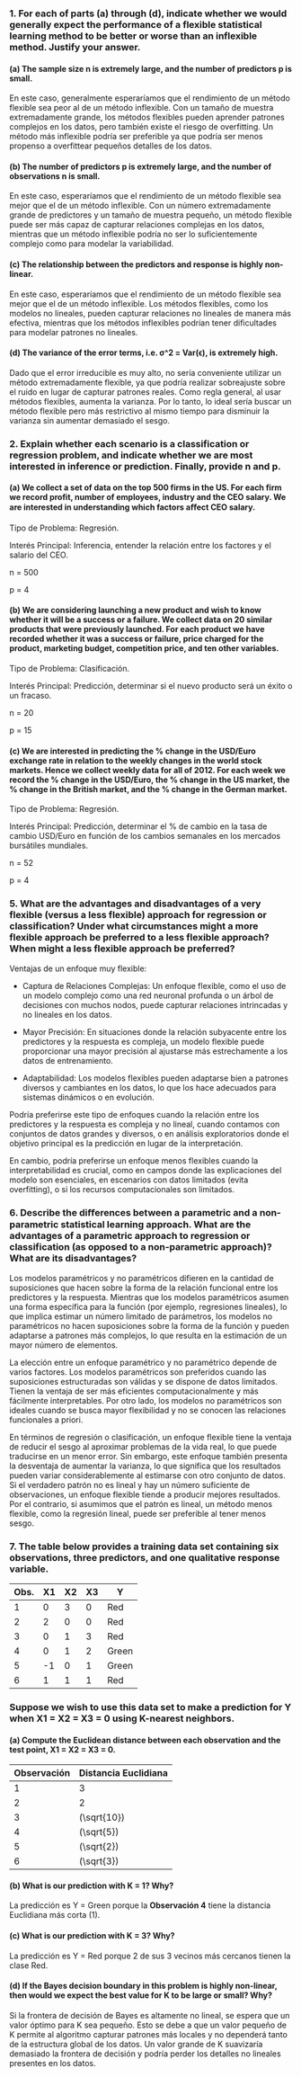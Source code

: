 ### 1. For each of parts (a) through (d), indicate whether we would generally expect the performance of a flexible statistical learning method to be better or worse than an inflexible method. Justify your answer.

#### (a) The sample size n is extremely large, and the number of predictors p is small.

En este caso, generalmente esperaríamos que el rendimiento de un método flexible sea peor al de un método inflexible. Con un tamaño de muestra extremadamente grande, los métodos flexibles pueden aprender patrones complejos en los datos, pero también existe el riesgo de overfitting. Un método más inflexible podría ser preferible ya que podría ser menos propenso a overfittear pequeños detalles de los datos.

#### (b) The number of predictors p is extremely large, and the number of observations n is small.

En este caso, esperaríamos que el rendimiento de un método flexible sea mejor que el de un método inflexible. Con un número extremadamente grande de predictores y un tamaño de muestra pequeño, un método flexible puede ser más capaz de capturar relaciones complejas en los datos, mientras que un método inflexible podría no ser lo suficientemente complejo como para modelar la variabilidad.

#### (c) The relationship between the predictors and response is highly non-linear.

En este caso, esperaríamos que el rendimiento de un método flexible sea mejor que el de un método inflexible. Los métodos flexibles, como los modelos no lineales, pueden capturar relaciones no lineales de manera más efectiva, mientras que los métodos inflexibles podrían tener dificultades para modelar patrones no lineales.

#### (d) The variance of the error terms, i.e. σ^2 = Var(ϵ), is extremely high.

Dado que el error irreducible es muy alto, no sería conveniente utilizar un método extremadamente flexible, ya que podría realizar sobreajuste sobre el ruido en lugar de capturar patrones reales. Como regla general, al usar métodos flexibles, aumenta la varianza. Por lo tanto, lo ideal sería buscar un método flexible pero más restrictivo al mismo tiempo para disminuir la varianza sin aumentar demasiado el sesgo.

### 2. Explain whether each scenario is a classification or regression problem, and indicate whether we are most interested in inference or prediction. Finally, provide n and p.

#### (a) We collect a set of data on the top 500 firms in the US. For each firm we record profit, number of employees, industry and the CEO salary. We are interested in understanding which factors aﬀect CEO salary.

Tipo de Problema: Regresión.

Interés Principal: Inferencia, entender la relación entre los factores y el salario del CEO.

n = 500

p = 4

#### (b) We are considering launching a new product and wish to know whether it will be a success or a failure. We collect data on 20 similar products that were previously launched. For each product we have recorded whether it was a success or failure, price charged for the product, marketing budget, competition price, and ten other variables.

Tipo de Problema: Clasificación.

Interés Principal: Predicción, determinar si el nuevo producto será un éxito o un fracaso.

n = 20

p = 15

#### (c) We are interested in predicting the % change in the USD/Euro exchange rate in relation to the weekly changes in the world stock markets. Hence we collect weekly data for all of 2012. For each week we record the % change in the USD/Euro, the % change in the US market, the % change in the British market, and the % change in the German market.

Tipo de Problema: Regresión.

Interés Principal: Predicción, determinar el % de cambio en la tasa de cambio USD/Euro en función de los cambios semanales en los mercados bursátiles mundiales.

n = 52

p = 4

### 5. What are the advantages and disadvantages of a very flexible (versus a less flexible) approach for regression or classification? Under what circumstances might a more flexible approach be preferred to a less flexible approach? When might a less flexible approach be preferred?

Ventajas de un enfoque muy flexible:

- Captura de Relaciones Complejas: Un enfoque flexible, como el uso de un modelo complejo como una red neuronal profunda o un árbol de decisiones con muchos nodos, puede capturar relaciones intrincadas y no lineales en los datos.

- Mayor Precisión: En situaciones donde la relación subyacente entre los predictores y la respuesta es compleja, un modelo flexible puede proporcionar una mayor precisión al ajustarse más estrechamente a los datos de entrenamiento.

- Adaptabilidad: Los modelos flexibles pueden adaptarse bien a patrones diversos y cambiantes en los datos, lo que los hace adecuados para sistemas dinámicos o en evolución.

Podría preferirse este tipo de enfoques cuando la relación entre los predictores y la respuesta es compleja y no lineal, cuando contamos con conjuntos de datos grandes y diversos, o en análisis exploratorios donde el objetivo principal es la predicción en lugar de la interpretación.

En cambio, podría preferirse un enfoque menos flexibles cuando la interpretabilidad es crucial, como en campos donde las explicaciones del modelo son esenciales, en escenarios con datos limitados (evita overfitting), o si los recursos computacionales son limitados.

### 6. Describe the diﬀerences between a parametric and a non-parametric statistical learning approach. What are the advantages of a parametric approach to regression or classification (as opposed to a non-parametric approach)? What are its disadvantages?

Los modelos paramétricos y no paramétricos difieren en la cantidad de suposiciones que hacen sobre la forma de la relación funcional entre los predictores y la respuesta. Mientras que los modelos paramétricos asumen una forma específica para la función (por ejemplo, regresiones lineales), lo que implica estimar un número limitado de parámetros, los modelos no paramétricos no hacen suposiciones sobre la forma de la función y pueden adaptarse a patrones más complejos, lo que resulta en la estimación de un mayor número de elementos.

La elección entre un enfoque paramétrico y no paramétrico depende de varios factores. Los modelos paramétricos son preferidos cuando las suposiciones estructuradas son válidas y se dispone de datos limitados. Tienen la ventaja de ser más eficientes computacionalmente y más fácilmente interpretables. Por otro lado, los modelos no paramétricos son ideales cuando se busca mayor flexibilidad y no se conocen las relaciones funcionales a priori.

En términos de regresión o clasificación, un enfoque flexible tiene la ventaja de reducir el sesgo al aproximar problemas de la vida real, lo que puede traducirse en un menor error. Sin embargo, este enfoque también presenta la desventaja de aumentar la varianza, lo que significa que los resultados pueden variar considerablemente al estimarse con otro conjunto de datos. Si el verdadero patrón no es lineal y hay un número suficiente de observaciones, un enfoque flexible tiende a producir mejores resultados. Por el contrario, si asumimos que el patrón es lineal, un método menos flexible, como la regresión lineal, puede ser preferible al tener menos sesgo.

### 7. The table below provides a training data set containing six observations, three predictors, and one qualitative response variable.

| Obs. | X1  | X2  | X3  |  Y   |
|------|----|----|----|-------|
|  1   |  0 |  3 |  0 |  Red  |
|  2   |  2 |  0 |  0 |  Red  |
|  3   |  0 |  1 |  3 |  Red  |
|  4   |  0 |  1 |  2 | Green |
|  5   | -1 |  0 |  1 | Green |
|  6   |  1 |  1 |  1 |  Red  |

### Suppose we wish to use this data set to make a prediction for Y when X1 = X2 = X3 = 0 using K-nearest neighbors.

#### (a) Compute the Euclidean distance between each observation and the test point, X1 = X2 = X3 = 0.

| **Observación** | **Distancia Euclidiana** |
|------------------|---------------------------|
| 1                | 3                         |
| 2                | 2                         |
| 3                | \(\sqrt{10}\)             |
| 4                | \(\sqrt{5}\)              |
| 5                | \(\sqrt{2}\)              |
| 6                | \(\sqrt{3}\)              |

#### (b) What is our prediction with K = 1? Why?

La predicción es Y = Green porque la **Observación 4** tiene la distancia Euclidiana más corta (1).

#### (c) What is our prediction with K = 3? Why?

La predicción es Y = Red porque 2 de sus 3 vecinos más cercanos tienen la clase Red.

#### (d) If the Bayes decision boundary in this problem is highly non-linear, then would we expect the best value for K to be large or small? Why?

Si la frontera de decisión de Bayes es altamente no lineal, se espera que un valor óptimo para K sea pequeño. Esto se debe a que un valor pequeño de K permite al algoritmo capturar patrones más locales y no dependerá tanto de la estructura global de los datos. Un valor grande de K suavizaría demasiado la frontera de decisión y podría perder los detalles no lineales presentes en los datos.
